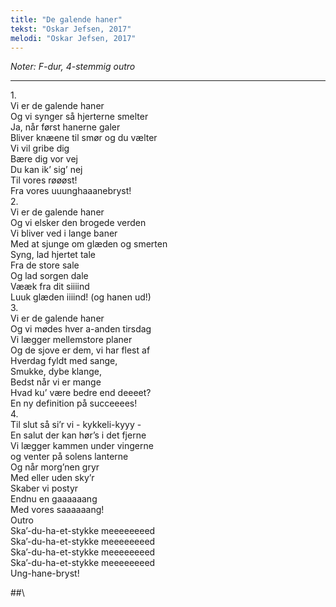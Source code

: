 ```yaml
---
title: "De galende haner"
tekst: "Oskar Jefsen, 2017"
melodi: "Oskar Jefsen, 2017"
---
```

*Noter: F-dur, 4-stemmig outro*

***

1\.\
Vi er de galende haner\
Og vi synger så hjerterne smelter\
Ja, når først hanerne galer\
Bliver knæene til smør og du vælter\
Vi vil gribe dig\
Bære dig vor vej\
Du kan ik’ sig’ nej\
Til vores røøøst!\
Fra vores uuunghaaanebryst!\
2\.\
Vi er de galende haner\
Og vi elsker den brogede verden\
Vi bliver ved i lange baner\
Med at sjunge om glæden og smerten\
Syng, lad hjertet tale\
Fra de store sale\
Og lad sorgen dale\
Vææk fra dit siiiind\
Luuk glæden iiiind! (og hanen ud!)\
3\.\
Vi er de galende haner\
Og vi mødes hver a-anden tirsdag\
Vi lægger mellemstore planer\
Og de sjove er dem, vi har flest af\
Hverdag fyldt med sange,\
Smukke, dybe klange,\
Bedst når vi er mange\
Hvad ku’ være bedre end deeeet?\
En ny definition på succeeees!\
4\.\
Til slut så si’r vi - kykkeli-kyyy -\
En salut der kan hør’s i det fjerne\
Vi lægger kammen under vingerne\
og venter på solens lanterne\
Og når morg’nen gryr\
Med eller uden sky’r\
Skaber vi postyr\
Endnu en gaaaaaang\
Med vores saaaaaang!\
Outro\
Ska’-du-ha-et-stykke meeeeeeeed\
Ska’-du-ha-et-stykke meeeeeeeed\
Ska’-du-ha-et-stykke meeeeeeeed\
Ska’-du-ha-et-stykke meeeeeeeed\
Ung-hane-bryst!

##\
